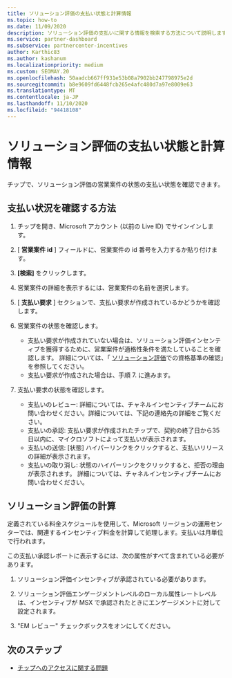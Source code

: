 ```yaml
---
title: ソリューション評価の支払い状態と計算情報
ms.topic: how-to
ms.date: 11/09/2020
description: ソリューション評価の支払いに関する情報を検索する方法について説明します。
ms.service: partner-dashboard
ms.subservice: partnercenter-incentives
author: Karthic83
ms.author: kashanum
ms.localizationpriority: medium
ms.custom: SEOMAY.20
ms.openlocfilehash: 50aadcb667ff931e53b08a7902bb247798975e2d
ms.sourcegitcommit: b8e9609fd6448fcb265e4afc480d7a97e8009e63
ms.translationtype: MT
ms.contentlocale: ja-JP
ms.lasthandoff: 11/10/2020
ms.locfileid: "94418108"
---
```

# <a name="solution-assessment-payment-status-and-calculation-info"></a>ソリューション評価の支払い状態と計算情報

チップで、ソリューション評価の営業案件の状態の支払い状態を確認できます。 

## <a name="how-to-review-your-payment-status"></a>支払い状況を確認する方法

1. チップを開き、Microsoft アカウント (以前の Live ID) でサインインします。
2. [ **営業案件 id** ] フィールドに、営業案件の id 番号を入力するか貼り付けます。
3. **[検索]** をクリックします。
4. 営業案件の詳細を表示するには、営業案件の名前を選択します。
5. [ **支払い要求** ] セクションで、支払い要求が作成されているかどうかを確認します。
6. 営業案件の状態を確認します。

    - 支払い要求が作成されていない場合は、ソリューション評価インセンティブを獲得するために、営業案件が適格性条件を満たしていることを確認します。 詳細については、「 [ソリューション評価](chip-solution-assessment.md)での資格基準の確認」を参照してください。
    - 支払い要求が作成された場合は、手順 7. に進みます。
7. 支払い要求の状態を確認します。

    - 支払いのレビュー: 詳細については、チャネルインセンティブチームにお問い合わせください。詳細については、下記の連絡先の詳細をご覧ください。
    - 支払いの承認: 支払い要求が作成されたチップで、契約の終了日から35日以内に、マイクロソフトによって支払いが表示されます。
    -  支払いの送信: [状態] ハイパーリンクをクリックすると、支払いリリースの詳細が表示されます。
    - 支払いの取り消し: 状態のハイパーリンクをクリックすると、拒否の理由が表示されます。 詳細については、チャネルインセンティブチームにお問い合わせください。

## <a name="calculations-for-solutions-assessment"></a>ソリューション評価の計算

定義されている料金スケジュールを使用して、Microsoft リージョンの運用センターでは、関連するインセンティブ料金を計算して処理します。支払いは月単位で行われます。

この支払い承認レポートに表示するには、次の属性がすべて含まれている必要があります。

1. ソリューション評価インセンティブが承認されている必要があります。

1. ソリューション評価エンゲージメントレベルのローカル属性レートレベルは、インセンティブが MSX で承認されたときにエンゲージメントに対して設定されます。
 
1. "EM レビュー" チェックボックスをオンにしてください。

## <a name="next-steps"></a>次のステップ

- [チップへのアクセスに関する問題](chip-access-trouble.md) 
